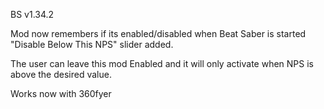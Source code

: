 BS v1.34.2 

Mod now remembers if its enabled/disabled when Beat Saber is started "Disable Below This NPS" slider added. 

The user can leave this mod Enabled and it will only activate when NPS is above the desired value.

Works now with 360fyer